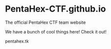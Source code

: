 # PentaHex-CTF.github.io
The official PentaHex CTF team website

We have a bunch of cool things here! Check it out!

pentahex.tk
